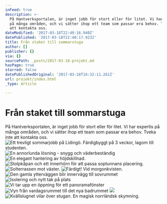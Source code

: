 ```yaml
---
inFeed: true
description: >-
  På Hantverksportalen, är inget jobb för stort eller för litet. Vi har expertis
  på många områden, och vi sätter ihop ett team som passar era behov. Tveka inte
  att kontakta oss.
dateModified: '2017-03-18T22:40:16.940Z'
datePublished: '2017-03-18T22:40:17.923Z'
title: Från staket till sommarstuga
author: []
publisher: {}
via: {}
sourcePath: _posts/2017-03-18-projekt.md
hasPage: true
starred: false
datePublishedOriginal: '2017-03-18T16:32:11.261Z'
url: projekt/index.html
_type: Article

---
```

# Från staket till sommarstuga

På Hantverksportalen, är inget jobb för stort eller för litet. Vi har expertis på många områden, och vi sätter ihop ett team som passar era behov. Tveka inte att kontakta oss.
![Ett trevligt sommarjobb på Lidingö. Färdigbyggt på 3 veckor, lagom till studenten.](https://the-grid-user-content.s3-us-west-2.amazonaws.com/e5bd203a-ac1e-4137-ac96-78f5b8c972f0.jpg)
![En annorlunda lösning - snygg och väderbeständig](https://the-grid-user-content.s3-us-west-2.amazonaws.com/f5a49b05-b5fc-4a5a-b80f-b2b81af9eb1e.jpg)
![En elegant hantering av höjdskillnad.](https://the-grid-user-content.s3-us-west-2.amazonaws.com/5697bf7d-b5b0-417c-ac62-f260f77bb306.jpg)
![Stolpkåpan och ett innerhörn för att passa soptunnans placering.](https://the-grid-user-content.s3-us-west-2.amazonaws.com/22768dfa-ef4b-4462-9219-7da7f49ea566.jpg)
![Solterrassen mot väster.](https://the-grid-user-content.s3-us-west-2.amazonaws.com/28870bb8-9c04-4ae8-8241-b8a8e7b9195a.jpg)
![Färdigt! Vid morgonkvisten.](https://the-grid-user-content.s3-us-west-2.amazonaws.com/5c86cb2d-00f0-46c4-af3f-726bd808b4a7.jpg)
![Den gamla ytterväggen blir innervägg till sovrummet](https://the-grid-user-content.s3-us-west-2.amazonaws.com/2b52234d-5faa-4c53-835b-29316dde1733.jpg)
![Isolering och nytt tak på plats](https://the-grid-user-content.s3-us-west-2.amazonaws.com/26040a16-9513-4826-80ea-76aab354471e.jpg)
![Vi tar upp en öppning för ett panoramafönster](https://the-grid-user-content.s3-us-west-2.amazonaws.com/dbbf13f0-14b6-4732-b13c-11f1a8973cec.jpg)
![Vyn från vardagsrummet till det nya badrummet](https://the-grid-user-content.s3-us-west-2.amazonaws.com/ae732866-972b-40a7-a3ff-b97dd199a262.jpg)
![](https://the-grid-user-content.s3-us-west-2.amazonaws.com/1e1f3803-a859-477e-9c11-d95147109ca8.jpg)
![Kvällslugnet vilar över stugan. En magisk norrländsk skymning.](https://the-grid-user-content.s3-us-west-2.amazonaws.com/7a564ec8-caf8-4030-94b4-c18e3a6ee377.jpg)